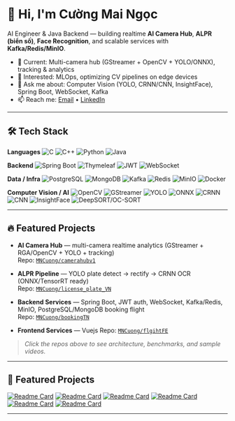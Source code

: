 # 👋 Hi, I'm Cường Mai Ngọc

AI Engineer & Java Backend — building realtime **AI Camera Hub**, **ALPR (biển số)**, **Face Recognition**, and scalable services with **Kafka/Redis/MinIO**.

- 🔭 Current: Multi-camera hub (GStreamer + OpenCV + YOLO/ONNX), tracking & analytics
- 🧠 Interested: MLOps, optimizing CV pipelines on edge devices
- 💬 Ask me about: Computer Vision (YOLO, CRNN/CNN, InsightFace), Spring Boot, WebSocket, Kafka
- 📫 Reach me: [Email](mailto:youremail@example.com) • [LinkedIn](https://www.linkedin.com/in/yourprofile)

---

## 🛠 Tech Stack

**Languages**
![C](https://img.shields.io/badge/C-00599C?style=for-the-badge&logo=c&logoColor=white)
![C++](https://img.shields.io/badge/C++-00599C?style=for-the-badge&logo=c%2b%2b&logoColor=white)
![Python](https://img.shields.io/badge/Python-3776AB?style=for-the-badge&logo=python&logoColor=white)
![Java](https://img.shields.io/badge/Java-007396?style=for-the-badge&logo=openjdk&logoColor=white)

**Backend**
![Spring Boot](https://img.shields.io/badge/SpringBoot-6DB33F?style=for-the-badge&logo=springboot&logoColor=white)
![Thymeleaf](https://img.shields.io/badge/Thymeleaf-005F0F?style=for-the-badge&logo=thymeleaf&logoColor=white)
![JWT](https://img.shields.io/badge/JWT-000000?style=for-the-badge&logo=jsonwebtokens&logoColor=white)
![WebSocket](https://img.shields.io/badge/WebSocket-35495E?style=for-the-badge)

**Data / Infra**
![PostgreSQL](https://img.shields.io/badge/Postgres-336791?style=for-the-badge&logo=postgresql&logoColor=white)
![MongoDB](https://img.shields.io/badge/MongoDB-47A248?style=for-the-badge&logo=mongodb&logoColor=white)
![Kafka](https://img.shields.io/badge/Kafka-231F20?style=for-the-badge&logo=apachekafka&logoColor=white)
![Redis](https://img.shields.io/badge/Redis-DC382D?style=for-the-badge&logo=redis&logoColor=white)
![MinIO](https://img.shields.io/badge/MinIO-C72E49?style=for-the-badge&logo=minio&logoColor=white)
![Docker](https://img.shields.io/badge/Docker-2496ED?style=for-the-badge&logo=docker&logoColor=white)

**Computer Vision / AI**
![OpenCV](https://img.shields.io/badge/OpenCV-5C3EE8?style=for-the-badge&logo=opencv&logoColor=white)
![GStreamer](https://img.shields.io/badge/GStreamer-1CA0F1?style=for-the-badge&logo=gstreamer&logoColor=white)
![YOLO](https://img.shields.io/badge/YOLO-00FFFF?style=for-the-badge)
![ONNX](https://img.shields.io/badge/ONNX-005CED?style=for-the-badge&logo=onnx&logoColor=white)
![CRNN](https://img.shields.io/badge/CRNN-222?style=for-the-badge)
![CNN](https://img.shields.io/badge/CNN-222?style=for-the-badge)
![InsightFace](https://img.shields.io/badge/InsightFace-1572B6?style=for-the-badge)
![DeepSORT/OC-SORT](https://img.shields.io/badge/Tracking-444?style=for-the-badge)

---

## 🔥 Featured Projects

- **AI Camera Hub** — multi-camera realtime analytics (GStreamer + RGA/OpenCV + YOLO + tracking)  
  Repo: [`MNCuong/camerahubv1`](/camerahubv1)

- **ALPR Pipeline** — YOLO plate detect → rectify → CRNN OCR (ONNX/TensorRT ready)  
  Repo: [`MNCuong/license_plate_VN`](/license_plate_VN)

- **Backend Services** — Spring Boot, JWT auth, WebSocket, Kafka/Redis, MinIO, PostgreSQL/MongoDB booking flight  
  Repo: [`MNCuong/bookingTN`](/bookingTN)
- **Frontend Services** — Vuejs
  Repo: [`MNCuong/flgihtFE`](/flightFE)

> *Click the repos above to see architecture, benchmarks, and sample videos.*

---
## 🚀 Featured Projects

[![Readme Card](https://github-readme-stats.vercel.app/api/pin/?username=MNCuong&repo=detect-human&theme=radical)](https://github.com/MNCuong/detect-human)
[![Readme Card](https://github-readme-stats.vercel.app/api/pin/?username=MNCuong&repo=vehicle_detect_vn&theme=radical)](https://github.com/MNCuong/vehicle_detect_vn)
[![Readme Card](https://github-readme-stats.vercel.app/api/pin/?username=MNCuong&repo=license_plate_VN&theme=radical)](https://github.com/MNCuong/license_plate_VN)
[![Readme Card](https://github-readme-stats.vercel.app/api/pin/?username=MNCuong&repo=LPR&theme=radical)](https://github.com/MNCuong/LPR)
[![Readme Card](https://github-readme-stats.vercel.app/api/pin/?username=MNCuong&repo=camerahubv1&theme=radical)](https://github.com/MNCuong/camerahubv1)
[![Readme Card](https://github-readme-stats.vercel.app/api/pin/?username=MNCuong&repo=rasaChatbot&theme=radical)](https://github.com/MNCuong/rasaChatbot)

---

